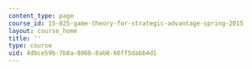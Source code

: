 ```yaml
---
content_type: page
course_id: 15-025-game-theory-for-strategic-advantage-spring-2015
layout: course_home
title: ''
type: course
uid: 4dbce59b-7b8a-806b-8ab0-60ff5dabb4d1
---
```

